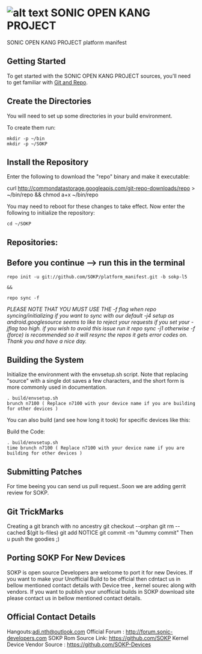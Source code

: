![alt text](http://i.imgur.com/jnNWPGy.png "SONIC OPEN KANG PROJECT")
SONIC OPEN KANG PROJECT
===================

SONIC OPEN KANG PROJECT platform manifest


Getting Started
---------------
To get started with the SONIC OPEN KANG PROJECT sources, you'll need to get
familiar with [Git and Repo](http://source.android.com/source/version-control.html).


Create the Directories
----------------------

You will need to set up some directories in your build environment.

To create them run:

    mkdir -p ~/bin
    mkdir -p ~/SOKP


Install the Repository
----------------------

Enter the following to download the "repo" binary and make it executable:

curl http://commondatastorage.googleapis.com/git-repo-downloads/repo > ~/bin/repo && chmod a+x ~/bin/repo

You may need to reboot for these changes to take effect. 
Now enter the following to initialize the repository:

    cd ~/SOKP


Repositories:
---------------

Before you continue --> run this in the terminal
----------------------------------------
    repo init -u git://github.com/SOKP/platform_manifest.git -b sokp-l5 
    
    && 
    
    repo sync -f

*PLEASE NOTE THAT YOU MUST USE THE -f flag when repo syncing/initializing if you want to sync with our default -j4 setup as android.googlesource seems to like to reject your requests if you set your -jflag too high. 
if you wish to avoid this issue run it repo sync -j1 otherwise -f (force) is recommended so it will resync the repos it gets error codes on. Thank you and have a nice day.*


Building the System
-------------------

Initialize the environment with the envsetup.sh script. Note that replacing "source" with a single dot saves a few characters, and the short form is more commonly used in documentation.

    . build/envsetup.sh
    brunch n7100 ( Replace n7100 with your device name if you are building for other devices )

You can also build (and see how long it took) for specific devices like this:

Build the Code:

    . build/envsetup.sh
    time brunch n7100 ( Replace n7100 with your device name if you are building for other devices )


Submitting Patches
------------------
For time beeing you can send us pull request..Soon we are adding  gerrit review for SOKP.

Git TrickMarks
------------------
Creating a git branch with no ancestry git checkout --orphan git rm --cached $(git ls-files) git add NOTICE git commit -m "dummy commit" Then u push the goodies ;)


Porting SOKP For New Devices
----------------------------
SOKP is open source Developers are welcome to port it for new Devices. If you want to make your Unofficial Build to be official then cdntact us in bellow mentioned contact details with Device tree , kernel sourec along with vendors.
If you want to publish your unofficial builds in SOKP download site please contact us in bellow mentioned contact details.

Official Contact Details
------------------------
Hangouts:adi.nth@outlook.com 
Official Forum : http://forum.sonic-developers.com 
SOKP Rom Source Link: https://github.com/SOKP 
Kernel Device Vendor Source : https://github.com/SOKP-Devices 
